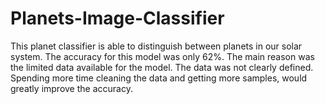 # Planets-Image-Classifier

This planet classifier is able to distinguish between planets in our solar system.  The accuracy for this model was only 62%. The main reason was the limited data available for the model. The data was not clearly defined. Spending more time cleaning the data and getting more samples, would greatly improve the accuracy.
